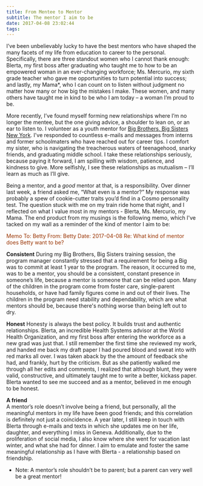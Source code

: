 ```yaml
---
title: From Mentee to Mentor
subtitle: The mentor I aim to be
date: 2017-04-08 23:02:44
tags:
---
```

I’ve been unbelievably lucky to have the best mentors who have shaped the many facets of my life from education to career to the personal. Specifically, there are three standout women who I cannot thank enough: Blerta, my first boss after graduating who taught me to how to be an empowered woman in an ever-changing workforce; Ms. Mercurio, my sixth grade teacher who gave me opportunities to turn potential into success; and lastly, my Mama*, who I can count on to listen without judgment no matter how many or how big the mistakes I make.  These women, and many others have taught me in kind to be who I am today – a woman I’m proud to be.
 
More recently, I’ve found myself forming new relationships where I’m no longer the mentee, but the one giving advice, a shoulder to lean on, or an ear to listen to. I volunteer as a youth mentor for [Big Brothers, Big Sisters New York](http://www.bigsnyc.org/). I've responded to countless e-mails and messages from interns and former schoolmaters who have reached out for career tips. I comfort my sister, who is navigating the treacherous waters of teenagehood, snarky friends, and graduating middle school. I take these relationships seriously, because paying it forward, I am spilling with wisdom, patience, and kindness to give. More selfishly, I see these relationships as mutualism – I’ll learn as much as I’ll give.
 
Being a mentor, and a *good* mentor at that, is a responsibility. Over dinner last week, a friend asked me, “What even is a mentor?” My response was probably a spew of cookie-cutter traits you’d find in a Cosmo personality test. The question stuck with me on my train ride home that night, and I reflected on what I value most in my mentors - Blerta, Ms. Mercurio, my Mama. The end product from my musings is the following memo, which I've tacked on my wall as a reminder of the kind of mentor I aim to be:
 

<span style="color: #993300"> Memo
To: Betty
From: Betty
Date: 2017-04-08
Re: What kind of mentor does Betty want to be?
 
**Consistent** 
During my Big Brothers, Big Sisters training session, the program manager constantly stressed that a requirement for being a Big was to commit at least 1 year to the program. The reason, it occurred to me, was to be a mentor, you should be a consistent, constant presence in someone’s life, because a mentor is someone that can be relied upon. Many of the children in the program come from foster care, single-parent households, or have had family figures come in and out of their lives. The children in the program need stability and dependability, which are what mentors should be, because there's nothing worse than being left out to dry. 

**Honest** 
Honesty is always the best policy. It builds trust and authentic relationships. Blerta, an incredible Health Systems advisor at the World Health Organization, and my first boss after entering the workforce as a new grad was just that. I still remember the first time she reviewed my work, and handed me back my draft paper I had poured blood and sweat into with red marks all over. I was taken aback by the the amount of feedback she had, and frankly, hurt by the criticism. But as she patiently walked me through all her edits and comments, I realized that although blunt, they were valid, constructive, and ultimately taught me to write a better, kickass paper. Blerta wanted to see me succeed and as a mentor, believed in me enough to be honest.

**A friend**  
A mentor’s role doesn’t involve being a friend, but personally, all the meaningful mentors in my life have been good friends; and this correlation is definitely not just a coincidence. A year later, I still keep in touch with Blerta through e-mails and texts in which she updates me on her life, daughter, and everything I miss in Geneva. Additionally, due to the proliferation of social media, I also know where she went for vacation last winter, and what she had for dinner. I aim to emulate and foster the same meaningful relationship as I have with Blerta - a relationship based on friendship. 
</span>

* Note: A mentor’s role shouldn’t be to parent; but a parent can very well be a great mentor!